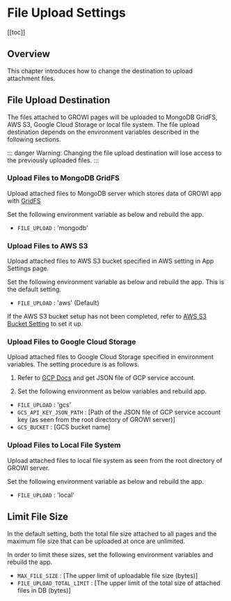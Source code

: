 # File Upload Settings

[[toc]]

## Overview

This chapter introduces how to change the destination to upload attachment files. 

## File Upload Destination

The files attached to GROWI pages will be uploaded to MongoDB GridFS, AWS S3, Google Cloud Storage or local file system. The file upload destination depends on the environment variables described in the following sections.

::: danger
Warning: Changing the file upload destination will lose access to the previously uploaded files.
:::

### Upload Files to MongoDB GridFS

Upload attached files to MongoDB server which stores data of GROWI app with [GridFS](https://docs.mongodb.com/manual/core/gridfs/) 

Set the following environment variable as below and rebuild the app.

- `FILE_UPLOAD` : 'mongodb'

### Upload Files to AWS S3

Upload attached files to AWS S3 bucket specified in AWS setting in App Settings page.

Set the following environment variable as below and rebuild the app. This is the default setting.

- `FILE_UPLOAD` : 'aws' (Default)

If the AWS S3 bucket setup has not been completed, refer to [AWS S3 Bucket Setting](../management-cookbook/aws-s3-bucket-setting.md) to set it up.

### Upload Files to Google Cloud Storage

Upload attached files to Google Cloud Storage specified in environment variables. The setting procedure is as follows.

1. Refer to [GCP Docs](https://cloud.google.com/iam/docs/creating-managing-service-account-keys) and get JSON file of GCP service account.

2. Set the following environment as below variables and rebuild app.

- `FILE_UPLOAD` : 'gcs' 
- `GCS_API_KEY_JSON_PATH` : [Path of the JSON file of GCP service account key (as seen from the root directory of GROWI server)]
- `GCS_BUCKET` : [GCS bucket name] 

### Upload Files to Local File System

Upload attached files to local file system as seen from the root directory of GROWI server.

Set the following environment variable as below and rebuild the app.

- `FILE_UPLOAD` : 'local' 

##  Limit File Size 

In the default setting, both the total file size attached to all pages and the maximum file size that can be uploaded at once are unlimited.

In order to limit these sizes, set the following environment variables and rebuild the app.

- `MAX_FILE_SIZE` : [The upper limit of uploadable file size (bytes)]
- `FILE_UPLOAD_TOTAL_LIMIT` : [The upper limit of the total size of attached files in DB (bytes)]